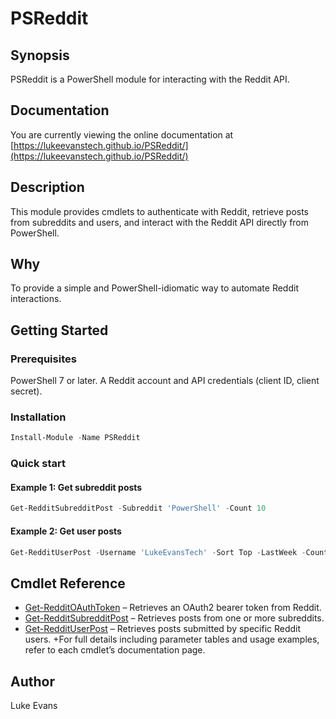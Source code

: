 # PSReddit

## Synopsis

PSReddit is a PowerShell module for interacting with the Reddit API.

## Documentation

You are currently viewing the online documentation at [https://lukeevanstech.github.io/PSReddit/](https://lukeevanstech.github.io/PSReddit/)

## Description

This module provides cmdlets to authenticate with Reddit, retrieve posts from subreddits and users, and interact with the Reddit API directly from PowerShell.

## Why

To provide a simple and PowerShell-idiomatic way to automate Reddit interactions.

## Getting Started

### Prerequisites

PowerShell 7 or later. A Reddit account and API credentials (client ID, client secret).

### Installation

```powershell
Install-Module -Name PSReddit

```

### Quick start

#### Example 1: Get subreddit posts

```powershell
Get-RedditSubredditPost -Subreddit 'PowerShell' -Count 10
```

#### Example 2: Get user posts

```powershell
Get-RedditUserPost -Username 'LukeEvansTech' -Sort Top -LastWeek -Count 5
```

## Cmdlet Reference

- [Get-RedditOAuthToken](Get-RedditOAuthToken.md) – Retrieves an OAuth2 bearer token from Reddit.
- [Get-RedditSubredditPost](Get-RedditSubredditPost.md) – Retrieves posts from one or more subreddits.
- [Get-RedditUserPost](Get-RedditUserPost.md) – Retrieves posts submitted by specific Reddit users.
+For full details including parameter tables and usage examples, refer to each cmdlet’s documentation page.

## Author

Luke Evans